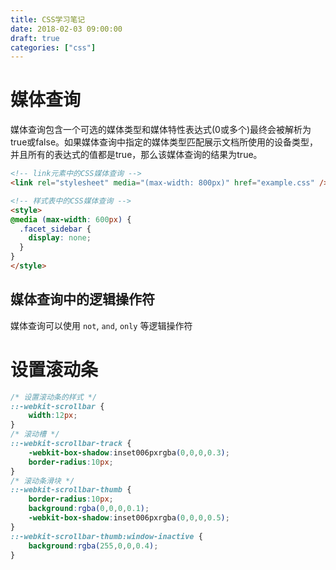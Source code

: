 ```yaml
---
title: CSS学习笔记
date: 2018-02-03 09:00:00
draft: true
categories: ["css"]
---
```


# 媒体查询
媒体查询包含一个可选的媒体类型和媒体特性表达式(0或多个)最终会被解析为true或false。如果媒体查询中指定的媒体类型匹配展示文档所使用的设备类型，并且所有的表达式的值都是true，那么该媒体查询的结果为true。
```html
<!-- link元素中的CSS媒体查询 -->
<link rel="stylesheet" media="(max-width: 800px)" href="example.css" />

<!-- 样式表中的CSS媒体查询 -->
<style>
@media (max-width: 600px) {
  .facet_sidebar {
    display: none;
  }
}
</style>
```

## 媒体查询中的逻辑操作符
媒体查询可以使用 `not`, `and`, `only` 等逻辑操作符

# 设置滚动条
```css
/* 设置滚动条的样式 */
::-webkit-scrollbar {
    width:12px;
}
/* 滚动槽 */
::-webkit-scrollbar-track {
    -webkit-box-shadow:inset006pxrgba(0,0,0,0.3);
    border-radius:10px;
}
/* 滚动条滑块 */
::-webkit-scrollbar-thumb {
    border-radius:10px;
    background:rgba(0,0,0,0.1);
    -webkit-box-shadow:inset006pxrgba(0,0,0,0.5);
}
::-webkit-scrollbar-thumb:window-inactive {
    background:rgba(255,0,0,0.4);
}
```